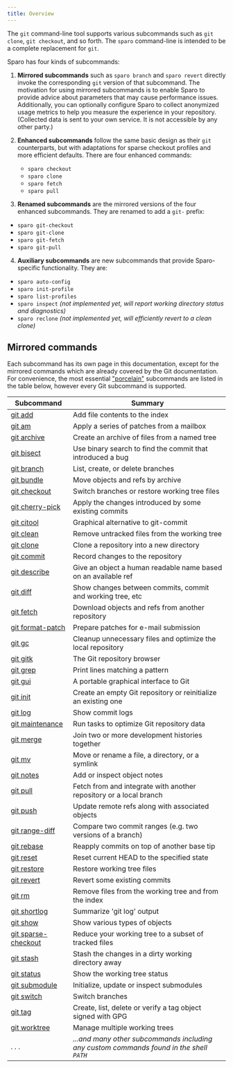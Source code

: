 ```yaml
---
title: Overview
---
```


The `git` command-line tool supports various subcommands such as `git clone`, `git checkout`, and so forth.  The `sparo` command-line is intended to be a complete replacement for `git`.

Sparo has four kinds of subcommands:

1. **Mirrored subcommands** such as `sparo branch` and `sparo revert` directly invoke the corresponding `git` version of that subcommand.  The motivation for using mirrored subcommands is to enable Sparo to provide advice about parameters that may cause performance issues.  Additionally, you can optionally configure Sparo to collect anonymized usage metrics to help you measure the experience in your repository.  (Collected data is sent to your own service. It is not accessible by any other party.)

2. **Enhanced subcommands** follow the same basic design as their `git` counterparts, but with adaptations for sparse checkout profiles and more efficient defaults.  There are four enhanced commands:
   - `sparo checkout`
   - `sparo clone`
   - `sparo fetch`
   - `sparo pull`

3. **Renamed subcommands** are the mirrored versions of the four enhanced subcommands. They are renamed to add a `git-` prefix:
  - `sparo git-checkout`
  - `sparo git-clone`
  - `sparo git-fetch`
  - `sparo git-pull`

4. **Auxiliary subcommands** are new subcommands that provide Sparo-specific functionality.  They are:
  - `sparo auto-config`
  - `sparo init-profile`
  - `sparo list-profiles`
  - `sparo inspect` _(not implemented yet, will report working directory status and diagnostics)_
  - `sparo reclone` _(not implemented yet, will efficiently revert to a clean clone)_

## Mirrored commands

Each subcommand has its own page in this documentation, except for the mirrored commands which are already covered by the Git documentation.  For convenience, the most essential ["porcelain"](https://git-scm.com/book/en/v2/Git-Internals-Plumbing-and-Porcelain) subcommands are listed in the table below, however every Git subcommand is supported.

| Subcommand | Summary |
| --- | --- |
| [git add](https://git-scm.com/docs/git-add) | Add file contents to the index |
| [git am](https://git-scm.com/docs/git-am) | Apply a series of patches from a mailbox |
| [git archive](https://git-scm.com/docs/git-archive) | Create an archive of files from a named tree |
| [git bisect](https://git-scm.com/docs/git-bisect) | Use binary search to find the commit that introduced a bug |
| [git branch](https://git-scm.com/docs/git-branch) | List, create, or delete branches |
| [git bundle](https://git-scm.com/docs/git-bundle) | Move objects and refs by archive |
| [git checkout](https://git-scm.com/docs/git-checkout) | Switch branches or restore working tree files |
| [git cherry-pick](https://git-scm.com/docs/git-cherry-pick) | Apply the changes introduced by some existing commits |
| [git citool](https://git-scm.com/docs/git-citool) | Graphical alternative to git-commit |
| [git clean](https://git-scm.com/docs/git-clean) | Remove untracked files from the working tree |
| [git clone](https://git-scm.com/docs/git-clone) | Clone a repository into a new directory |
| [git commit](https://git-scm.com/docs/git-commit) | Record changes to the repository |
| [git describe](https://git-scm.com/docs/git-describe) | Give an object a human readable name based on an available ref |
| [git diff](https://git-scm.com/docs/git-diff) | Show changes between commits, commit and working tree, etc |
| [git fetch](https://git-scm.com/docs/git-fetch) | Download objects and refs from another repository |
| [git format-patch](https://git-scm.com/docs/git-format-patch) | Prepare patches for e-mail submission |
| [git gc](https://git-scm.com/docs/git-gc) | Cleanup unnecessary files and optimize the local repository |
| [git gitk](https://git-scm.com/docs/git-gitk) | The Git repository browser |
| [git grep](https://git-scm.com/docs/git-grep) | Print lines matching a pattern |
| [git gui](https://git-scm.com/docs/git-gui) | A portable graphical interface to Git |
| [git init](https://git-scm.com/docs/git-init) | Create an empty Git repository or reinitialize an existing one |
| [git log](https://git-scm.com/docs/git-log) | Show commit logs |
| [git maintenance](https://git-scm.com/docs/git-maintenance) | Run tasks to optimize Git repository data |
| [git merge](https://git-scm.com/docs/git-merge) | Join two or more development histories together |
| [git mv](https://git-scm.com/docs/git-mv) | Move or rename a file, a directory, or a symlink |
| [git notes](https://git-scm.com/docs/git-notes) | Add or inspect object notes |
| [git pull](https://git-scm.com/docs/git-pull) | Fetch from and integrate with another repository or a local branch |
| [git push](https://git-scm.com/docs/git-push) | Update remote refs along with associated objects |
| [git range-diff](https://git-scm.com/docs/git-range-diff) | Compare two commit ranges (e.g. two versions of a branch) |
| [git rebase](https://git-scm.com/docs/git-rebase) | Reapply commits on top of another base tip |
| [git reset](https://git-scm.com/docs/git-reset) | Reset current HEAD to the specified state |
| [git restore](https://git-scm.com/docs/git-restore) | Restore working tree files |
| [git revert](https://git-scm.com/docs/git-revert) | Revert some existing commits |
| [git rm](https://git-scm.com/docs/git-rm) | Remove files from the working tree and from the index |
| [git shortlog](https://git-scm.com/docs/git-shortlog) | Summarize 'git log' output |
| [git show](https://git-scm.com/docs/git-show) | Show various types of objects |
| [git sparse-checkout](https://git-scm.com/docs/git-sparse-checkout) | Reduce your working tree to a subset of tracked files |
| [git stash](https://git-scm.com/docs/git-stash) | Stash the changes in a dirty working directory away |
| [git status](https://git-scm.com/docs/git-status) | Show the working tree status |
| [git submodule](https://git-scm.com/docs/git-submodule) | Initialize, update or inspect submodules |
| [git switch](https://git-scm.com/docs/git-switch) | Switch branches |
| [git tag](https://git-scm.com/docs/git-tag) | Create, list, delete or verify a tag object signed with GPG |
| [git worktree](https://git-scm.com/docs/git-worktree) | Manage multiple working trees |
| . . . | _...and many other subcommands including any custom commands found in the shell `PATH`_ |

